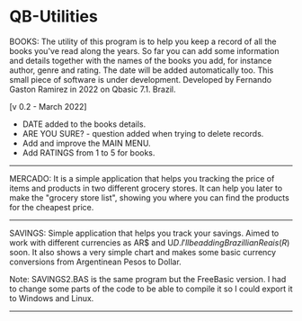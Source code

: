 # QB-Utilities
BOOKS: The utility of this program is to help you keep a record of all the books you've read along the years. So far you can add some information and details together with the names of the books you add, for instance author, genre and rating. The date will be added automatically too. This small piece of software is under development. Developed by Fernando Gaston Ramirez in 2022 on Qbasic 7.1. Brazil.


[v 0.2 - March 2022]

- DATE added to the books details.
- ARE YOU SURE? - question added when trying to delete records.
- Add and improve the MAIN MENU.
- Add RATINGS from 1 to 5 for books.

--------------------

MERCADO: It is a simple application that helps you tracking the price of items and products in two different grocery stores. It can help you later to make the "grocery store list", showing you where you can find the products for the cheapest price.

--------------------

SAVINGS: Simple application that helps you track your savings. Aimed to work with different currencies as AR$ and U$D. I'll be adding Brazillian Reais (R$) soon. It also shows a very simple chart and makes some basic currency conversions from Argentinean Pesos to Dollar.

Note: SAVINGS2.BAS is the same program but the FreeBasic version. I had to change some parts of the code to be able to compile it so I could export it to Windows and  Linux.

--------------------
